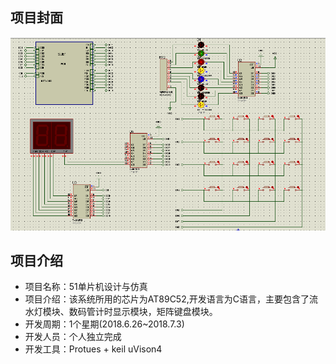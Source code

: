 ## 项目封面

![](cover.png)





## 项目介绍

- 项目名称：51单片机设计与仿真
- 项目介绍：该系统所用的芯片为AT89C52,开发语言为C语言，主要包含了流水灯模块、数码管计时显示模块，矩阵键盘模块。
- 开发周期：1个星期(2018.6.26~2018.7.3)
- 开发人员：个人独立完成
- 开发工具：Protues  + keil uVison4

